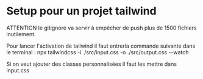 # Setup pour un projet tailwind

ATTENTION le gitignore va servir à empêcher de push plus de 1500 fichiers inutilement.

Pour lancer l'activation de tailwind il faut entrerla commande suivante dans le terminal : npx tailwindcss -i ./src/input.css -o ./src/output.css --watch

Si on veut ajouter des classes personnalisées il faut les mettre dans input.css 

